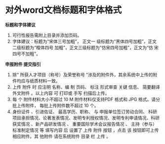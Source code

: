 # 对外word文档标题和字体格式

**标题和字体建议**

1. 可行性报告需附上目录并添加页码。
2. 字体建议：标题为“宋体三号加粗”， 正文一
级标题为“黑体四号加粗”，正文二级标题为“楷体四号
加粗”，正文三级标题为“仿宋四号加粗”，正文为“仿
宋四号不加粗”。

**申报附件 提交指引**

1. 除“ 所获人才项目（称号）及荣誉称号 ”涉及的附件外，其余系统中上传的附件均应与纸质材料一致。
2. 上传 附件 时 应注明 名称、编 制 页码、 标注 形式审查 关键 信息、 简要翻译 外文附件 。以上内容 可 打印或 手写 扫描后上传。
3. 每 个 附件材料大小不超过 10 M 附件材料仅支持PDF 格式和 JPG 格式。请分批上传附件， 每批上传附件数不超过 10 个。
4. 身份证件 、引进佐证、 最高学历、职称、 与 申报单位签订劳动合同、 科研项目承担情况、论著发表情况、发明专利授权情况、发明专利申请情况、科研获奖情况 、新产品研发情况 、 重要国际学术会议报告情况 、 主持（参与）标准制定情况 等 填写内容 后 设置了 上传 附件 按钮 ，点击 该 按钮即可上传相应附件。其 他附件 请在系统附件 目录 栏 上传 。